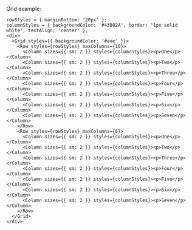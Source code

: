 Grid example:

    rowStyles = { marginBottom: '20px' };
    columnStyles = { backgroundColor: '#43B02A', border: '1px solid white', textAlign: 'center' };
    <div>
      <Grid styles={{ backgroundColor: '#eee' }}>
        <Row styles={rowStyles} maxColumns={10}>
          <Column sizes={{ sm: 2 }} styles={columnStyles}><p>One</p></Column>
          <Column sizes={{ sm: 2 }} styles={columnStyles}><p>Two</p></Column>
          <Column sizes={{ sm: 2 }} styles={columnStyles}><p>Three</p></Column>
          <Column sizes={{ sm: 2 }} styles={columnStyles}><p>Four</p></Column>
          <Column sizes={{ sm: 2 }} styles={columnStyles}><p>Five</p></Column>
          <Column sizes={{ sm: 2 }} styles={columnStyles}><p>Six</p></Column>
          <Column sizes={{ sm: 2 }} styles={columnStyles}><p>Seven</p></Column>
        </Row>
        <Row styles={rowStyles} maxColumns={6}>
          <Column sizes={{ sm: 2 }} styles={columnStyles}><p>One</p></Column>
          <Column sizes={{ sm: 2 }} styles={columnStyles}><p>Two</p></Column>
          <Column sizes={{ sm: 2 }} styles={columnStyles}><p>Three</p></Column>
          <Column sizes={{ sm: 2 }} styles={columnStyles}><p>Four</p></Column>
          <Column sizes={{ sm: 2 }} styles={columnStyles}><p>Five</p></Column>
          <Column sizes={{ sm: 2 }} styles={columnStyles}><p>Six</p></Column>
          <Column sizes={{ sm: 2 }} styles={columnStyles}><p>Seven</p></Column>
        </Row>
      </Grid>
    </div>
